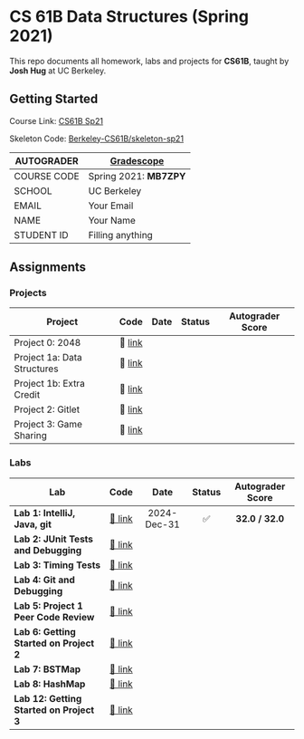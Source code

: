 # CS 61B Data Structures (Spring 2021)

This repo documents all homework, labs and projects for **CS61B**, taught by **Josh Hug** at UC Berkeley.


## Getting Started

Course Link: [CS61B Sp21](https://sp21.datastructur.es/)

Skeleton Code: [Berkeley-CS61B/skeleton-sp21](https://github.com/Berkeley-CS61B/skeleton-sp21) 

| **AUTOGRADER**         | [Gradescope](https://www.gradescope.com) |
|------------------------|-------------------------------------------|
| COURSE CODE         | Spring 2021: **MB7ZPY**        |
| SCHOOL             | UC Berkeley                           |
| EMAIL              | Your Email                            |
| NAME              | Your Name                             |
| STUDENT ID        | Filling anything                      |


## Assignments

### **Projects**

| Project                          | Code     | Date       | Status | Autograder Score |
|----------------------------------|:----------:|:------------:|:--------:|:------------------:|
| Project 0: 2048                 | 🔗 [link](#) |   |       |     |
| Project 1a: Data Structures      | 🔗 [link](#) |   |       |   |
| Project 1b: Extra Credit          | 🔗 [link](#) |   |       | |
| Project 2: Gitlet               | 🔗 [link](#) |            |        |                  |
| Project 3: Game Sharing         | 🔗 [link](#) |            |        |                  |


### **Labs**

| Lab                                | Code                                                                 | Date         | Status | Autograder Score |
|------------------------------------|:----------------------------------------------------------------------:|:------------:|:------:|:----------------:|
| **Lab 1: IntelliJ, Java, git**     | [🔗 link](https://github.com/momo888666/CS61B-Spring2021/tree/main/lab1) | 2024-Dec-31 |  ✅  | **32.0 / 32.0**  |
| **Lab 2: JUnit Tests and Debugging**| [🔗 link](#)                                                         |              |        |                  |
| **Lab 3: Timing Tests**            | [🔗 link](#)                                                         |              |        |                  |
| **Lab 4: Git and Debugging**       | [🔗 link](#)                                                         |              |        |                  |
| **Lab 5: Project 1 Peer Code Review**| [🔗 link](#)                                                       |              |        |                  |
| **Lab 6: Getting Started on Project 2**| [🔗 link](#)                                                    |              |        |                  |
| **Lab 7: BSTMap**                  | [🔗 link](#)                                                         |              |        |                  |
| **Lab 8: HashMap**                 | [🔗 link](#)                                                         |              |        |                  |
| **Lab 12: Getting Started on Project 3**| [🔗 link](#)                                                    |              |        |                  |

